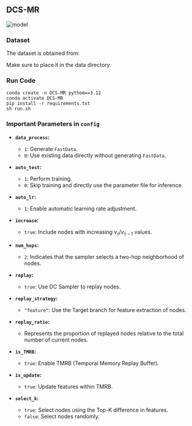 ## DCS-MR
![model](https://github.com/user-attachments/assets/8bd068bd-9e94-4b40-a267-360f2c0ed69d)
### Dataset
The dataset is obtained from:

Make sure to place it in the data directory.
### Run Code
```
conda create -n DCS-MR pythom==3.12
conda activate DCS-MR
pip install -r requirements.txt
sh run.sh
```
### Important Parameters in `config`

- **`data_process`:**  
  - `1`: Generate `FastData`.  
  - `0`: Use existing data directly without generating `FastData`.

- **`auto_test`:**  
  - `1`: Perform training.  
  - `0`: Skip training and directly use the parameter file for inference.

- **`auto_lr`:**  
  - `1`: Enable automatic learning rate adjustment.

- **`increase`:**  
  - `true`: Include nodes with increasing $v_\tau/v_{\tau-1}$ values.

- **`num_hops`:**  
  - `2`: Indicates that the sampler selects a two-hop neighborhood of nodes.

- **`replay`:**  
  - `true`: Use DC Sampler to replay nodes.

- **`replay_strategy`:**  
  - `"feature"`: Use the Target branch for feature extraction of nodes.

- **`replay_ratio`:**  
  - Represents the proportion of replayed nodes relative to the total number of current nodes.

- **`is_TMRB`:**  
  - `true`: Enable TMRB (Temporal Memory Replay Buffer).

- **`is_update`:**  
  - `true`: Update features within TMRB.

- **`select_k`:**  
  - `true`: Select nodes using the Top-K difference in features.  
  - `false`: Select nodes randomly.

